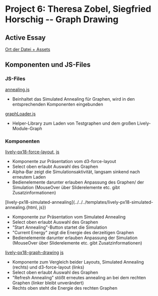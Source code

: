 # Project 6: Theresa Zobel, Siegfried Horschig -- Graph Drawing

## Active Essay

[Ort der Datei + Assets](index.md)

## Komponenten und JS-Files

### JS-Files

[annealing.js](annealing.js)
  - Beinhaltet das Simulated Annealing für Graphen, wird in den entsprechenden Komponenten eingebunden

[graphLoader.js](graphLoader.js)
  - Helper-Library zum Laden von Testgraphen und dem großen Lively-Module-Graph

### Komponenten

[lively-px18-force-layout](../../../templates/lively-px18-force-layout.html), [js](../../../templates/lively-px18-force-layout.js)
  - Komponente zur Präsentation vom d3-force-layout
  - Select oben erlaubt Auswahl des Graphen
  - Alpha-Bar zeigt die Simulationsaktivität, langsam sinkend nach erneutem Laden
  - Bedienelemente darunter erlauben Anpassung des Graphen/ der Simulation (MouseOver über Sliderelemente etc. gibt Zusatzinformationen)

[lively-px18-simulated-annealing](../../../templates/lively-px18-simulated-annealing.{html, js})
  - Komponente zur Präsentation vom Simulated Annealing
  - Select oben erlaubt Auswahl des Graphen
  - "Start Annealing"-Button startet die Simulation
  - "Current Energy" zeigt die Energie des derzeitigen Graphen
  - Bedienelemente darunter erlauben Anpassung der Simulation (MouseOver über Sliderelemente etc. gibt Zusatzinformationen)

[lively-px18-graph-drawing](../../../templates/lively-px18-graph-drawing.html) [js](../../../templates/lively-px18-graph-drawing.js)
  - Komponente zum Vergleich beider Layouts, Simulated Annealing (rechts) und d3-force-layout (links)
  - Select oben erlaubt Auswahl des Graphen
  - "Refresh Annealing" stößt erneutes annealing an bei dem rechten Graphen (linker bleibt unverändert)
  - Rechts oben steht die Energie des rechten Graphen